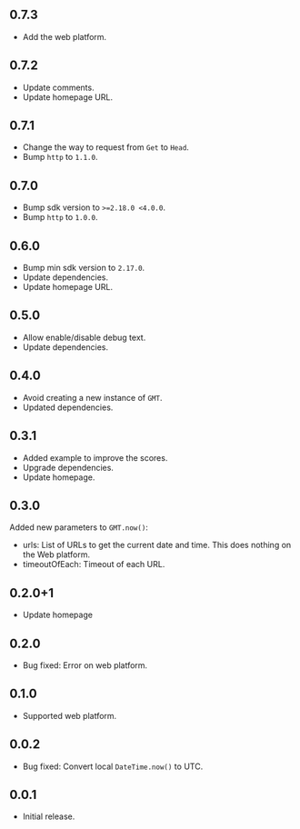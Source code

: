 ## 0.7.3

* Add the web platform.

## 0.7.2

* Update comments.
* Update homepage URL.

## 0.7.1

* Change the way to request from `Get` to `Head`.
* Bump `http` to `1.1.0`.

## 0.7.0

* Bump sdk version to `>=2.18.0 <4.0.0`.
* Bump `http` to `1.0.0`.

## 0.6.0

* Bump min sdk version to `2.17.0`.
* Update dependencies.
* Update homepage URL.

## 0.5.0

* Allow enable/disable debug text.
* Update dependencies.

## 0.4.0

* Avoid creating a new instance of `GMT`.
* Updated dependencies.

## 0.3.1

* Added example to improve the scores.
* Upgrade dependencies.
* Update homepage.

## 0.3.0

Added new parameters to `GMT.now()`:

* urls: List of URLs to get the current date and time. This does nothing on the Web platform.
* timeoutOfEach: Timeout of each URL.

## 0.2.0+1

* Update homepage

## 0.2.0

* Bug fixed: Error on web platform.

## 0.1.0

* Supported web platform.

## 0.0.2

* Bug fixed: Convert local `DateTime.now()` to UTC.

## 0.0.1

* Initial release.
